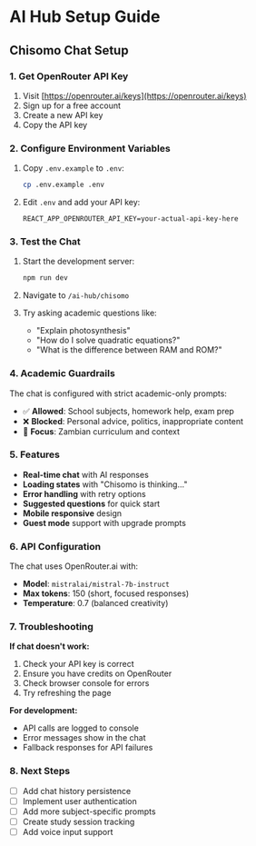 # AI Hub Setup Guide

## Chisomo Chat Setup

### 1. Get OpenRouter API Key

1. Visit [https://openrouter.ai/keys](https://openrouter.ai/keys)
2. Sign up for a free account
3. Create a new API key
4. Copy the API key

### 2. Configure Environment Variables

1. Copy `.env.example` to `.env`:
   ```bash
   cp .env.example .env
   ```

2. Edit `.env` and add your API key:
   ```
   REACT_APP_OPENROUTER_API_KEY=your-actual-api-key-here
   ```

### 3. Test the Chat

1. Start the development server:
   ```bash
   npm run dev
   ```

2. Navigate to `/ai-hub/chisomo`
3. Try asking academic questions like:
   - "Explain photosynthesis"
   - "How do I solve quadratic equations?"
   - "What is the difference between RAM and ROM?"

### 4. Academic Guardrails

The chat is configured with strict academic-only prompts:

- ✅ **Allowed**: School subjects, homework help, exam prep
- ❌ **Blocked**: Personal advice, politics, inappropriate content
- 🎯 **Focus**: Zambian curriculum and context

### 5. Features

- **Real-time chat** with AI responses
- **Loading states** with "Chisomo is thinking..."
- **Error handling** with retry options
- **Suggested questions** for quick start
- **Mobile responsive** design
- **Guest mode** support with upgrade prompts

### 6. API Configuration

The chat uses OpenRouter.ai with:
- **Model**: `mistralai/mistral-7b-instruct`
- **Max tokens**: 150 (short, focused responses)
- **Temperature**: 0.7 (balanced creativity)

### 7. Troubleshooting

**If chat doesn't work:**
1. Check your API key is correct
2. Ensure you have credits on OpenRouter
3. Check browser console for errors
4. Try refreshing the page

**For development:**
- API calls are logged to console
- Error messages show in the chat
- Fallback responses for API failures

### 8. Next Steps

- [ ] Add chat history persistence
- [ ] Implement user authentication
- [ ] Add more subject-specific prompts
- [ ] Create study session tracking
- [ ] Add voice input support 